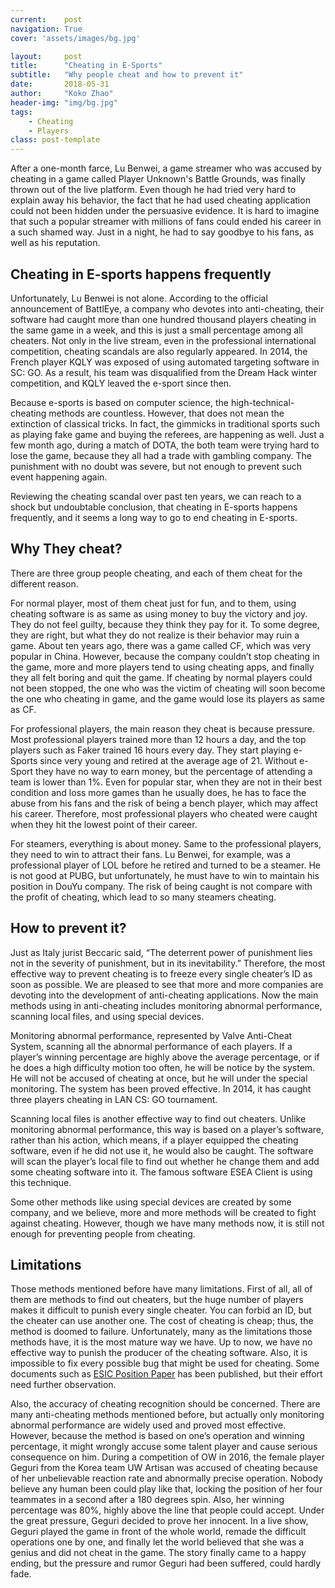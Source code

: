 ```yaml
---
current:    post
navigation: True
cover: 'assets/images/bg.jpg'

layout:     post
title:      "Cheating in E-Sports"
subtitle:   "Why people cheat and how to prevent it"
date:       2018-05-31
author:     "Koko Zhao"
header-img: "img/bg.jpg"
tags:
    - Cheating
    - Players
class: post-template
---
```


After a one-month farce, Lu Benwei, a game streamer who was accused by cheating in a game called Player Unknown's Battle Grounds, was finally thrown out of the live platform. Even though he had tried very hard to explain away his behavior, the fact that he had used cheating application could not been hidden under the persuasive evidence. It is hard to imagine that such a popular streamer with millions of fans could ended his career in a such shamed way. Just in a night, he had to say goodbye to his fans, as well as his reputation.

## Cheating in E-sports happens frequently

Unfortunately, Lu Benwei is not alone. According to the official announcement of BattlEye, a company who devotes into anti-cheating, their software had caught more than one hundred thousand players cheating in the same game in a week, and this is just a small percentage among all cheaters. Not only in the live stream, even in the professional international competition, cheating scandals are also regularly appeared. In 2014, the French player KQLY was exposed of using automated targeting software in SC: GO. As a result, his team was disqualified from the Dream Hack winter competition, and KQLY leaved the e-sport since then.

Because e-sports is based on computer science, the high-technical-cheating methods are countless. However, that does not mean the extinction of classical tricks. In fact, the gimmicks in traditional sports such as playing fake game and buying the referees, are happening as well. Just a few month ago, during a match of DOTA, the both team were trying hard to lose the game, because they all had a trade with gambling company. The punishment with no doubt was severe, but not enough to prevent such event happening again.

Reviewing the cheating scandal over past ten years, we can reach to a shock but undoubtable conclusion, that cheating in E-sports happens frequently, and it seems a long way to go to end cheating in E-sports.

## Why They cheat?

There are three group people cheating, and each of them cheat for the different reason.

For normal player, most of them cheat just for fun, and to them, using cheating software is as same as using money to buy the victory and joy. They do not feel guilty, because they think they pay for it. To some degree, they are right, but what they do not realize is their behavior may ruin a game. About ten years ago, there was a game called CF, which was very popular in China. However, because the company couldn’t stop cheating in the game, more and more players tend to using cheating apps, and finally they all felt boring and quit the game. If cheating by normal players could not been stopped, the one who was the victim of cheating will soon become the one who cheating in game, and the game would lose its players as same as CF.

For professional players, the main reason they cheat is because pressure. Most professional players trained more than 12 hours a day, and the top players such as Faker trained 16 hours every day. They start playing e-Sports since very young and retired at the average age of 21. Without e-Sport they have no way to earn money, but the percentage of attending a team is lower than 1%. Even for popular star, when they are not in their best condition and loss more games than he usually does, he has to face the abuse from his fans and the risk of being a bench player, which may affect his career. Therefore, most professional players who cheated were caught when they hit the lowest point of their career.

For steamers, everything is about money. Same to the professional players, they need to win to attract their fans. Lu Benwei, for example, was a professional player of LOL before he retired and turned to be a steamer. He is not good at PUBG, but unfortunately, he must have to win to maintain his position in DouYu company. The risk of being caught is not compare with the profit of cheating, which lead to so many steamers cheating.

## How to prevent it?

Just as Italy jurist Beccaric said, “The deterrent power of punishment lies not in the severity of punishment, but in its inevitability.” Therefore, the most effective way to prevent cheating is to freeze every single cheater’s ID as soon as possible. We are pleased to see that more and more companies are devoting into the development of anti-cheating applications. Now the main methods using in anti-cheating includes monitoring abnormal performance, scanning local files, and using special devices.

Monitoring abnormal performance, represented by Valve Anti-Cheat System, scanning all the abnormal performance of each players. If a player’s winning percentage are highly above the average percentage, or if he does a high difficulty motion too often, he will be notice by the system. He will not be accused of cheating at once, but he will under the special monitoring. The system has been proved effective. In 2014, it has caught three players cheating in LAN CS: GO tournament.

Scanning local files is another effective way to find out cheaters. Unlike monitoring abnormal performance, this way is based on a player’s software, rather than his action, which means, if a player equipped the cheating software, even if he did not use it, he would also be caught. The software will scan the player’s local file to find out whether he change them and add some cheating software into it. The famous software ESEA Client is using this technique.

Some other methods like using special devices are created by some company, and we believe, more and more methods will be created to fight against cheating. However, though we have many methods now, it is still not enough for preventing people from cheating.

## Limitations

Those methods mentioned before have many limitations. First of all, all of them are methods to find out cheaters, but the huge number of players makes it difficult to punish every single cheater. You can forbid an ID, but the cheater can use another one. The cost of cheating is cheap; thus, the method is doomed to failure. Unfortunately, many as the limitations those methods have, it is the most mature way we have. Up to now, we have no effective way to punish the producer of the cheating software. Also, it is impossible to fix every possible bug that might be used for cheating. Some documents such as [ESIC Position Paper](http://esportsintegrity.com/2017/04/esports-cheating-esic-position-paper/) has been published, but their effort need further observation.

Also, the accuracy of cheating recognition should be concerned. There are many anti-cheating methods mentioned before, but actually only monitoring abnormal performance are widely used and proved most effective. However, because the method is based on one’s operation and winning percentage, it might wrongly accuse some talent player and cause serious consequence on him. During a competition of OW in 2016, the female player Geguri from the Korea team UW Artisan was accused of cheating because of her unbelievable reaction rate and abnormally precise operation. Nobody believe any human been could play like that, locking the position of her four teammates in a second after a 180 degrees spin. Also, her winning percentage was 80%, highly above the line that people could accept. Under the great pressure, Geguri decided to prove her innocent. In a live show, Geguri played the game in front of the whole world, remade the difficult operations one by one, and finally let the world believed that she was a genius and did not cheat in the game. The story finally came to a happy ending, but the pressure and rumor Geguri had been suffered, could hardly fade.


